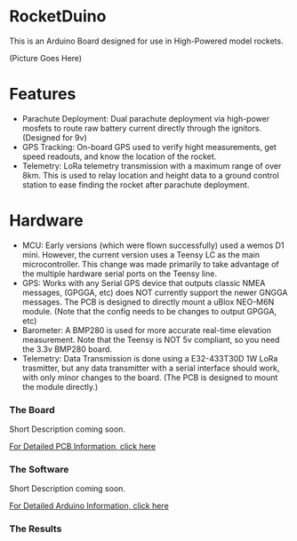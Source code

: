 # RocketDuino
This is an Arduino Board designed for use in High-Powered model rockets.

(Picture Goes Here)

<h1>Features</h1>

 - Parachute Deployment:  Dual parachute deployment via high-power mosfets to route raw battery current directly through the ignitors.  (Designed for 9v)
 - GPS Tracking: On-board GPS used to verify hight measurements, get speed readouts, and know the location of the rocket.
 - Telemetry: LoRa telemetry transmission with a maximum range of over 8km.  This is used to relay location and height data to a ground control station to ease finding the rocket after parachute deployment.

<h1>Hardware</h1>

 - MCU: Early versions (which were flown successfully) used a wemos D1 mini.  However, the current version uses a Teensy LC as the main microcontroller.  This change was made primarily to take advantage of the multiple hardware serial ports on the Teensy line.
 - GPS:  Works with any Serial GPS device that outputs classic NMEA messages, (GPGGA, etc) does NOT currently support the newer GNGGA messages.  The PCB is designed to directly mount a uBlox NEO-M6N module.  (Note that the config needs to be changes to output GPGGA, etc)
 - Barometer:  A BMP280 is used for more accurate real-time elevation measurement.  Note that the Teensy is NOT 5v compliant, so you need the 3.3v BMP280 board.
 - Telemetry:  Data Transmission is done using a E32-433T30D 1W LoRa trasmitter, but any data transmitter with a serial interface should work, with only minor changes to the board.  (The PCB is designed to mount the module directly.)

<h3>The Board</h3>

Short Description coming soon.

[For Detailed PCB Information, click here](https://github.com/1n5aN1aC/RocketDuino/tree/master/PCB)

<h3>The Software</h3>

Short Description coming soon.

[For Detailed Arduino Information, click here](https://github.com/1n5aN1aC/RocketDuino/tree/master/Arduino)

<h3>The Results</h3>



